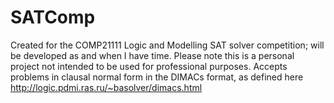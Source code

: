 # SATComp
Created for the COMP21111 Logic and Modelling SAT solver competition; will be developed as and when I have time. Please note this is a personal project not intended to be used for professional purposes.
Accepts problems in clausal normal form in the DIMACs format, as defined here http://logic.pdmi.ras.ru/~basolver/dimacs.html
